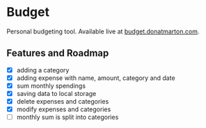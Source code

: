 # Budget
Personal budgeting tool. Available live at [budget.donatmarton.com](https://budget.donatmarton.com).


## Features and Roadmap


- [x] adding a category
- [x] adding expense with name, amount, category and date
- [x] sum monthly spendings
- [x] saving data to local storage
- [x] delete expenses and categories
- [x] modify expenses and categories
- [ ] monthly sum is split into categories
